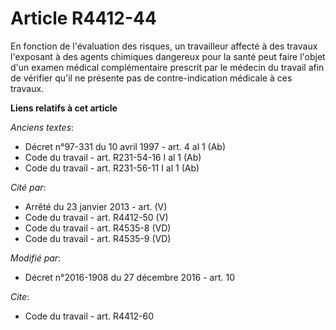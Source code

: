 # Article R4412-44

En fonction de l'évaluation des risques, un travailleur affecté à des travaux l'exposant à des agents chimiques dangereux
pour la santé peut faire l'objet d'un examen médical complémentaire prescrit par le médecin du travail afin de vérifier qu'il
ne présente pas de contre-indication médicale à ces travaux.

**Liens relatifs à cet article**

_Anciens textes_:

  - Décret n°97-331 du 10 avril 1997 - art. 4 al 1 (Ab)
  - Code du travail - art. R231-54-16 I al 1 (Ab)
  - Code du travail - art. R231-56-11 I al 1 (Ab)

_Cité par_:

  - Arrêté du 23 janvier 2013 - art. (V)
  - Code du travail - art. R4412-50 (V)
  - Code du travail - art. R4535-8 (VD)
  - Code du travail - art. R4535-9 (VD)

_Modifié par_:

  - Décret n°2016-1908 du 27 décembre 2016 - art. 10

_Cite_:

  - Code du travail - art. R4412-60
